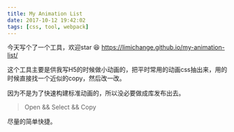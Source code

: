 ```yaml
---
title: My Animation List
date: 2017-10-12 19:42:02
tags: [css, tool, webpack]
---
```


今天写个了一个工具，欢迎star 😆
https://limichange.github.io/my-animation-list/

这个工具主要是供我写H5的时候做小动画的，把平时常用的动画css抽出来，用的时候直接找一个近似的copy，然后改一改。

因为不是为了快速构建标准动画的，所以没必要做成库发布出去。

> Open && Select && Copy

尽量的简单快捷。
